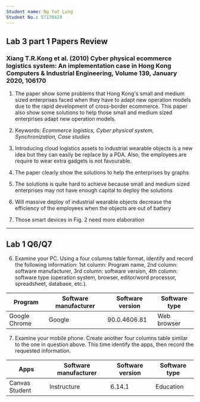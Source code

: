 ```yaml
---
Student name: Ng Yat Lung
Studnet No.: 57170429
---
```

## Lab 3 part 1 Papers Review

### Xiang T.R.Kong et al. (2010) Cyber physical ecommerce logistics system: An implementation case in Hong Kong Computers & Industrial Engineering, Volume 139, January 2020, 106170

1. The paper show some problems that Hong Kong's small and medium sized enterprises
faced when they have to adapt new operation models due to the rapid development of
cross-border ecommerce. This paper also show some solutions to help those small and
medium sized enterprises adapt new operation models.

2. Keywords: *Ecommerce logistics, Cyber physical system, Synchronization, Case studies*

3. Introducing cloud logistics assets to industrial wearable objects is a new idea but they can easily be replace by a PDA. Also, the employees are require to wear extra gadgets is not favourable. 

4. The paper clearly show the solutions to help the enterprises by graphs

5. The solutions is quite hard to achieve because small and medium sized enterprises may not have enough capital to deploy the solutions

6. Will massive deploy of industrial wearable objects decrease the efficiency of the employees when the objects are out of battery

7. Those smart devices in Fig. 2 need more elaboration
---
## Lab 1 Q6/Q7

6. Examine your PC. Using a four columns table format, identify and record
the following information: 1st column: Program name, 2nd column:
software manufacturer, 3rd column: software version, 4th column:
software type (operation system, browser, editor/word processor,
spreadsheet, database, etc.). 

| Program | Software manufacturer | Software version | Software type |
| ------- | --------------------- | ---------------- | ------------- |
| Google Chrome | Google | 90.0.4606.81 | Web browser |

7. Examine your mobile phone. Create another four columns table similar to
the one in question above. This time identify the apps, then record the
requested information.

| Apps | Software manufacturer | Software version | Software type |
| ---- | --------------------- | ---------------- | ------------- |
| Canvas Student | Instructure | 6.14.1 | Education |